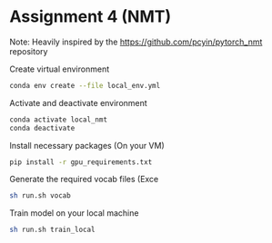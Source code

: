 # Assignment 4 (NMT)
Note: Heavily inspired by the https://github.com/pcyin/pytorch_nmt repository

Create virtual environment
```bash
conda env create --file local_env.yml
```

Activate and deactivate environment
```bash
conda activate local_nmt
conda deactivate
```

Install necessary packages (On your VM)
```bash
pip install -r gpu_requirements.txt
```

Generate the required vocab files (Exce
```bash
sh run.sh vocab
```

Train model on your local machine
```bash
sh run.sh train_local
```


